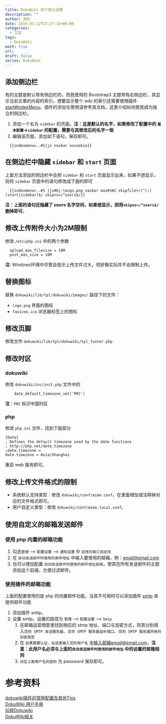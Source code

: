 ```yaml
---
title: DokuWiki 的个性化设置
description: ""
author: 清松
date: 2019-03-22T15:27:33+08:00
categories:
  - 工具
tags:
  - DokuWiki
math: true
url: 
draft: false
series: DokuWiki
---
```

## 添加侧边栏
有的主题是默认带有侧边栏的，而我使用的 Bootstrap3 主题带有右侧边栏，其显示当前文章的内容的索引，想要显示整个 wiki 的索引还需要使用插件[start#IndexMenu](/工具/服务/dokuwiki/插件与主题/start#IndexMenu)。插件的添加与使用请参考其文档，这里介绍如何使其成为独立的侧边栏。
1.  添加一个名为 `sidebar` 的页面。**注：这是默认的名字，如果修改了配置中的 `基本配置`-\>`sidebar` 的配置，需要与其修改后的名字一致**
2.  编辑该页面，添加如下语句，保存即可。
```
  {{indexmenu>..#1|js navbar nocookie}}
```

## 在侧边栏中隐藏 `sidebar` 和 `start` 页面
上面方法添加的侧边栏中会把 `sidebar` 和 `start`
页面显示出来，如果不想显示，则将 `sidebar` 页面中的语句修改成下面的即可
```
  {{indexmenu>..#1 |js#bj-tango.png navbar max#3#2 skipfile+/(^|:)(start|sidebar)$/ skipns=/^users$/}}
```
**注：上面的语句还隐藏了 users 名字空间，如果想显示，则将`skipns=/^users$/` 删掉即可**。

## 修改上传附件大小为2M限制
修改 `/etc/php.ini` 中的两个参数
```
  upload_max_filesize = 10M 
  post_max_size = 10M
```
**注**: Windows环境中尽管会提示上传文件过大，但好像实际并不会限制上传。

## 替换图标
替换 `dokuwiki/lib/tpl/dokuwiki/images/` 路径下的文件：
* `logo.png` 界面的图标  
* `favicon.ico` 浏览器标签上的图标  

## 修改页脚
修改文件 `dokuwiki/lib/tpl/dokuwiki/tpl_footer.php`

## 修改时区
### dokuwiki
修改 `dokuwiki/inc/init.php` 文件中的
```
    date_default_timezone_set('PRC')
```
**注**：`PRC` 标识中国时区

### php
修改 `php.ini` 文件，找到下面部分
```
[Date]
; Defines the default timezone used by the date functions
; http://php.net/date.timezone
;date.timezone =
date.timezone = Asia/Shanghai
```
重启 web 服务即可。  

## 修改上传文件格式的限制
- 系统默认支持类型：修改 `dokuwiki/conf/mime.conf`，在里面增加或注释掉对应的文件格式即可。
- 用户自定义类型：修改 `dokuwiki/conf/mime.local.conf`。

## 使用自定义的邮箱发送邮件
### 使用 php 内置的邮箱功能
1. 勾选`管理` --\> `配置设置` --\> `通知设置` 中 `启用页面订阅支持`
2. 在 `自动发送邮件时使用的邮件地址` 中输入要使用的邮箱，例：email@email.com
3. 也可以增加配置  `自动发送邮件时使用的邮件地址前缀`，使其在所有发送邮件的主题添加这个前缀，方便过滤邮件。

### 使用插件的邮箱功能
上面的配置使用的是 php 的内置邮件功能，当其不可用时可以添加插件 [smtp](/工具/服务/dokuwiki/插件与主题/start#smtp) 来提供邮件功能
1. 添加插件 smtp。
2. 设置 smtp，设置的路径为 `管理` --\> `配置设置` --\> `Smtp`
    1. 在邮箱运营商那里找到相应的 stmp 地址、端口与加密方式，将其分别填入`您的 SMTP 发送服务器`、`您的 SMTP 服务器监听端口`、`您的 SMTP 服务器所用的加密类型`
    2. 在 `如果需要认证，在这里输入您的用户名` 中输入邮箱email@email.com，**注意：此用户名必须与上面的`自动发送邮件时使用的邮件地址` 中的设置的邮箱相同**
    3. `对应上面用户名的密码` 为 password 保存即可。

# 参考资料
[dokuwiki插件的常用配置及其他Tips](https://blog.csdn.net/leekwen/article/details/54907445)  
[DokuWiki 用户手册](https://www.dokuwiki.org/start?id=zh:manual)  
[玩转Dokuwiki](https://blog.csdn.net/dclingcloud/article/details/86727132)  
[DokuWiki相关](https://www.dazhuanlan.com/2019/09/24/5d89567416891/)  
